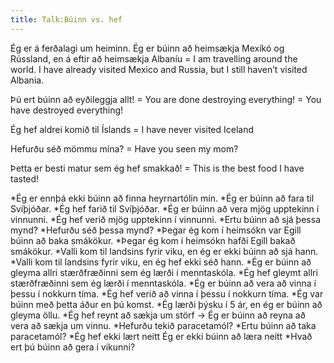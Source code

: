 ```yaml
---
title: Talk:Búinn vs. hef
---
```


Ég er á ferðalagi um heiminn. Ég er búinn að heimsækja Mexíkó og Rússland, en á eftir að heimsækja Albaníu = I am travelling around the world. I have already visited Mexico and Russia, but I still haven’t visited Albania.

Þú ert búinn að eyðileggja allt! = You are done destroying everything! = You have destroyed everything!

Ég hef aldrei komið til Íslands = I have never visited Iceland

Hefurðu séð mömmu mína? = Have you seen my mom?

Þetta er besti matur sem ég hef smakkað! = This is the best food I have tasted!

*Ég er ennþá ekki búinn að finna heyrnartólin mín.
*Ég er búinn að fara til Svíþjóðar.
*Ég hef farið til Svíþjóðar.
*Ég er búinn að vera mjög upptekinn í vinnunni.
*Ég hef verið mjög upptekinn í vinnunni.
*Ertu búinn að sjá þessa mynd?
*Hefurðu séð þessa mynd?
*Þegar ég kom í heimsókn var Egill búinn að baka smákökur.
*Þegar ég kom í heimsókn hafði Egill bakað smákökur.
*Valli kom til landsins fyrir viku, en ég er ekki búinn að sjá hann.
*Valli kom til landsins fyrir viku, en ég hef ekki séð hann.
*Ég er búinn að gleyma allri stærðfræðinni sem ég lærði í menntaskóla.
*Ég hef gleymt allri stærðfræðinni sem ég lærði í menntaskóla.
*Ég er búinn að vera að vinna í þessu í nokkurn tíma.
*Ég hef verið að vinna í þessu í nokkurn tíma.
*Ég var búinn með þetta áður en þú komst.
*Ég lærði þýsku í 5 ár, en ég er búinn að gleyma öllu.
*Ég hef reynt að sækja um störf → Ég er búinn að reyna að vera að sækja um vinnu.
*Hefurðu tekið paracetamól?
*Ertu búinn að taka paracetamól?
*Ég hef ekki lært neitt Ég er ekki búinn að læra neitt
*Hvað ert þú búinn að gera í vikunni?